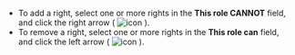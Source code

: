 <!-- markdownlint-disable-file MD041 -->
* To add a right, select one or more rights in the **This role CANNOT** field, and click the right arrow ( ![icon][img1] ).
* To remove a right, select one or more rights in the **This role can** field, and click the left arrow ( ![icon][img2] ).

<!-- Referenced images -->
[img1]: ../../../../../../media/icons/arrow-right.png
[img2]: ../../../../../../media/icons/arrow-left.png

